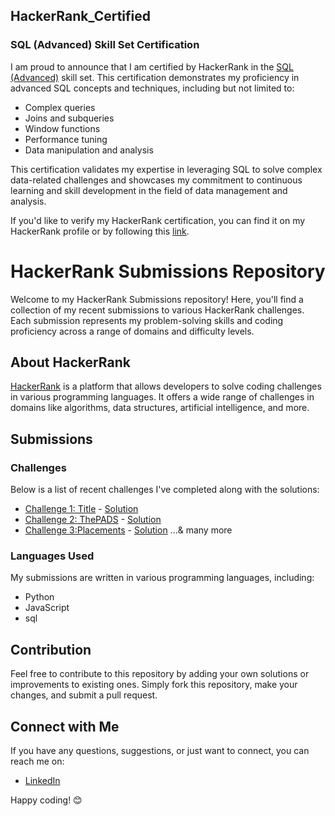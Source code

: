 ## HackerRank_Certified

### SQL (Advanced) Skill Set Certification

I am proud to announce that I am certified by HackerRank in the [SQL (Advanced)](https://www.hackerrank.com/certificates/f111ca1bf73a) skill set. This certification demonstrates my proficiency in advanced SQL concepts and techniques, including but not limited to:

- Complex queries
- Joins and subqueries
- Window functions
- Performance tuning
- Data manipulation and analysis

This certification validates my expertise in leveraging SQL to solve complex data-related challenges and showcases my commitment to continuous learning and skill development in the field of data management and analysis.

If you'd like to verify my HackerRank certification, you can find it on my HackerRank profile or by following this [link](https://www.hackerrank.com/certificates/f111ca1bf73a).

# HackerRank Submissions Repository

Welcome to my HackerRank Submissions repository! Here, you'll find a collection of my recent submissions to various HackerRank challenges. Each submission represents my problem-solving skills and coding proficiency across a range of domains and difficulty levels.

## About HackerRank

[HackerRank](https://www.hackerrank.com/) is a platform that allows developers to solve coding challenges in various programming languages. It offers a wide range of challenges in domains like algorithms, data structures, artificial intelligence, and more.

## Submissions

### Challenges

Below is a list of recent challenges I've completed along with the solutions:

- [Challenge 1: Title](https://www.hackerrank.com/challenges/sql-projects/problem) - [Solution](https://www.hackerrank.com/challenges/sql-projects/submissions/code/361496011)
- [Challenge 2: ThePADS](https://www.hackerrank.com/challenges/the-pads/problem) - [Solution](https://www.hackerrank.com/challenges/the-pads/submissions/code/348601759)
- [Challenge 3:Placements](https://www.hackerrank.com/challenges/placements/problem) - [Solution](https://www.hackerrank.com/challenges/placements/submissions/code/371231138)
...& many more
### Languages Used

My submissions are written in various programming languages, including:

- Python
- JavaScript
- sql

## Contribution

Feel free to contribute to this repository by adding your own solutions or improvements to existing ones. Simply fork this repository, make your changes, and submit a pull request.

## Connect with Me

If you have any questions, suggestions, or just want to connect, you can reach me on:

- [LinkedIn](https://www.linkedin.com/in/deepthibinu)

Happy coding! 😊
```

